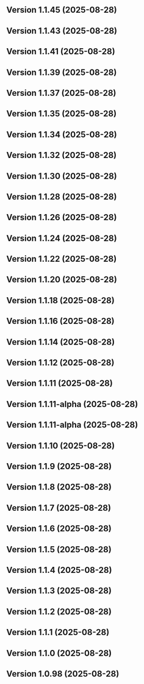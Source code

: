 ## Version 1.1.45 (2025-08-28)
## Version 1.1.43 (2025-08-28)
## Version 1.1.41 (2025-08-28)
## Version 1.1.39 (2025-08-28)
## Version 1.1.37 (2025-08-28)
## Version 1.1.35 (2025-08-28)
## Version 1.1.34 (2025-08-28)
## Version 1.1.32 (2025-08-28)
## Version 1.1.30 (2025-08-28)
## Version 1.1.28 (2025-08-28)
## Version 1.1.26 (2025-08-28)
## Version 1.1.24 (2025-08-28)
## Version 1.1.22 (2025-08-28)
## Version 1.1.20 (2025-08-28)
## Version 1.1.18 (2025-08-28)
## Version 1.1.16 (2025-08-28)
## Version 1.1.14 (2025-08-28)
## Version 1.1.12 (2025-08-28)
## Version 1.1.11 (2025-08-28)
## Version 1.1.11-alpha (2025-08-28)
## Version 1.1.11-alpha (2025-08-28)
## Version 1.1.10 (2025-08-28)
## Version 1.1.9 (2025-08-28)
## Version 1.1.8 (2025-08-28)
## Version 1.1.7 (2025-08-28)
## Version 1.1.6 (2025-08-28)
## Version 1.1.5 (2025-08-28)
## Version 1.1.4 (2025-08-28)
## Version 1.1.3 (2025-08-28)
## Version 1.1.2 (2025-08-28)
## Version 1.1.1 (2025-08-28)
## Version 1.1.0 (2025-08-28)
## Version 1.0.98 (2025-08-28)
